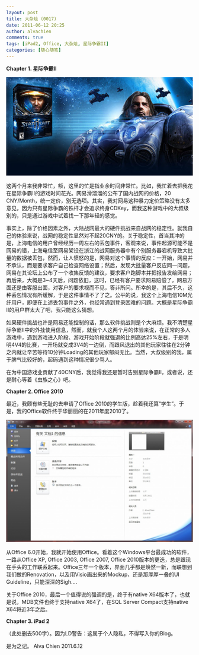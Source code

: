 ```yaml
---
layout: post
title: 大杂烩 (0017)
date: 2011-06-12 20:25
author: alvachien
comments: true
tags: [iPad2, Office, 大杂烩, 星际争霸II]
categories: [随心随笔]
---
```

**Chapter 1. 星际争霸II**

![StarCraft II](/assets/uploads/2011/06/StarCraft-II.jpg)

这两个月来我非常忙，额，这里的忙是指业余时间非常忙。比如，我忙着去把我花在星际争霸II的游戏时间花光。网易滑溜溜的公布了国内战网的价格，20 CNY/Month，统一定价，别无选项。其实，我对网易这种暴力定价策略没有太多意见，因为只有星际争霸的铁杆才会追求终身CDKey，而我这种游戏中的大叔级别的，只是通过游戏中试着找一下那年轻的感觉。

事实上，除了价格因素之外，大陆战网最大的硬件挑战来自战网的稳定性。就我自己的体验来说，战网的稳定性显然对不起20CNY的。关于稳定性，首当其冲的是，上海电信的用户曾经经历一周左右的丢包事件，客观来说，事件起源可能不是网易的错，上海电信至网易架设在浙江的战网服务器中有个别服务器宕机导致大批量的数据被丢包，然而，让人愤怒的是，网易对这个事情的反应：一开始，网易并不承认，而是要求客户自己检查网络设置；然后，发现大批量客户反应同一问题，网易在其论坛上公布了一个收集反馈的建议，要求客户跑脚本并把报告发给网易；再后来，大概是3~4天后，问题依旧，这时，已经有客户要求网易赔偿了，网易方面还是由客服出面，对客户的要求视而不见，答非所问。所幸的是，其后不久，这种丢包情况有所缓解，于是这件事情不了了之。公平的说，我这个上海电信10M光纤用户，即便在上述丢包事件之外，也经常遇到登录困难的问题。大概是星际争霸II的用户群太大了吧，我只能这么猜想。

如果硬件挑战也许是网易还能控制的话，那么软件挑战则是个大麻烦。我不清楚星际争霸II中的外挂使用信息，然而，就我个人这两个月的体验来说，在正常的多人游戏中，遇到游戏进入阶段、游戏开始阶段就强退的比例高达25%左右，于是明明4V4的比赛，一开场就变成3V4的一边倒，而跟风退出的其他玩家往往在2分钟之内就让辛苦等待10分钟Loading的其他玩家郁闷无比。当然，大叔级别的我，属于脾气比较好的，起码遇到这种情况很少骂人。

在为中国游戏业贡献了40CNY后，我觉得我还是暂时告别星际争霸II，或者说，还是耐心等着《虫族之心》吧。

**Chapter 2. Office 2010**

最近，我颇有些无耻的去申请了Office 2010的学生版，趁着我还算“学生”。于是，我的Office软件终于华丽丽的在2011年度2010了。

![Word 2010](/assets/uploads/2011/06/Office2010-1024x670.jpg)

从Office 6.0开始，我就开始使用Office。看着这个Windows平台最成功的软件，一路从Office XP, Office 2003, Office 2007, Office 2010版本的更迭，总是跟现在手头的工作联系起来。Office三年一个版本，界面几乎都是焕然一新，而联想到我们做的Renovation，以及用Visio画出来的Mockup，还是那厚厚一叠的UI Guideline，只能深深的Sigh....

关于Office 2010，最后一个值得说的强调的是，终于有native X64版本了，也就是说，MDB文件也终于支持native X64了，在SQL Server Compact支持native X64将近3年之后。

**Chapter 3. iPad 2**

（此处删去500字）。因为LD警告：这属于个人隐私，不得写入你的Blog。

是为之记。
Alva Chien
2011.6.12

